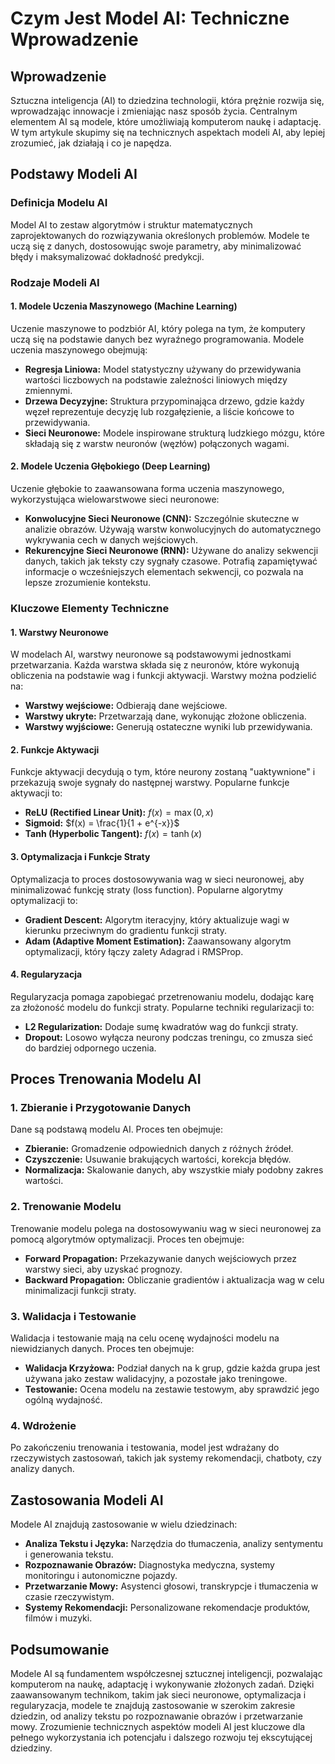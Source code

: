 # Czym Jest Model AI: Techniczne Wprowadzenie

## Wprowadzenie

Sztuczna inteligencja (AI) to dziedzina technologii, która prężnie rozwija się, wprowadzając innowacje i zmieniając nasz sposób życia. Centralnym elementem AI są modele, które umożliwiają komputerom naukę i adaptację. W tym artykule skupimy się na technicznych aspektach modeli AI, aby lepiej zrozumieć, jak działają i co je napędza.

## Podstawy Modeli AI

### Definicja Modelu AI

Model AI to zestaw algorytmów i struktur matematycznych zaprojektowanych do rozwiązywania określonych problemów. Modele te uczą się z danych, dostosowując swoje parametry, aby minimalizować błędy i maksymalizować dokładność predykcji.

### Rodzaje Modeli AI

#### 1. Modele Uczenia Maszynowego (Machine Learning)

Uczenie maszynowe to podzbiór AI, który polega na tym, że komputery uczą się na podstawie danych bez wyraźnego programowania. Modele uczenia maszynowego obejmują:

- **Regresja Liniowa:** Model statystyczny używany do przewidywania wartości liczbowych na podstawie zależności liniowych między zmiennymi.
- **Drzewa Decyzyjne:** Struktura przypominająca drzewo, gdzie każdy węzeł reprezentuje decyzję lub rozgałęzienie, a liście końcowe to przewidywania.
- **Sieci Neuronowe:** Modele inspirowane strukturą ludzkiego mózgu, które składają się z warstw neuronów (węzłów) połączonych wagami.

#### 2. Modele Uczenia Głębokiego (Deep Learning)

Uczenie głębokie to zaawansowana forma uczenia maszynowego, wykorzystująca wielowarstwowe sieci neuronowe:

- **Konwolucyjne Sieci Neuronowe (CNN):** Szczególnie skuteczne w analizie obrazów. Używają warstw konwolucyjnych do automatycznego wykrywania cech w danych wejściowych.
- **Rekurencyjne Sieci Neuronowe (RNN):** Używane do analizy sekwencji danych, takich jak teksty czy sygnały czasowe. Potrafią zapamiętywać informacje o wcześniejszych elementach sekwencji, co pozwala na lepsze zrozumienie kontekstu.

### Kluczowe Elementy Techniczne

#### 1. Warstwy Neuronowe

W modelach AI, warstwy neuronowe są podstawowymi jednostkami przetwarzania. Każda warstwa składa się z neuronów, które wykonują obliczenia na podstawie wag i funkcji aktywacji. Warstwy można podzielić na:

- **Warstwy wejściowe:** Odbierają dane wejściowe.
- **Warstwy ukryte:** Przetwarzają dane, wykonując złożone obliczenia.
- **Warstwy wyjściowe:** Generują ostateczne wyniki lub przewidywania.

#### 2. Funkcje Aktywacji

Funkcje aktywacji decydują o tym, które neurony zostaną "uaktywnione" i przekazują swoje sygnały do następnej warstwy. Popularne funkcje aktywacji to:

- **ReLU (Rectified Linear Unit):** $f(x) = \max(0, x)$
- **Sigmoid:** $f(x) = \frac{1}{1 + e^{-x}}$
- **Tanh (Hyperbolic Tangent):** $f(x) = \tanh(x)$

#### 3. Optymalizacja i Funkcje Straty

Optymalizacja to proces dostosowywania wag w sieci neuronowej, aby minimalizować funkcję straty (loss function). Popularne algorytmy optymalizacji to:

- **Gradient Descent:** Algorytm iteracyjny, który aktualizuje wagi w kierunku przeciwnym do gradientu funkcji straty.
- **Adam (Adaptive Moment Estimation):** Zaawansowany algorytm optymalizacji, który łączy zalety Adagrad i RMSProp.

#### 4. Regularyzacja

Regularyzacja pomaga zapobiegać przetrenowaniu modelu, dodając karę za złożoność modelu do funkcji straty. Popularne techniki regularizacji to:

- **L2 Regularization:** Dodaje sumę kwadratów wag do funkcji straty.
- **Dropout:** Losowo wyłącza neurony podczas treningu, co zmusza sieć do bardziej odpornego uczenia.

## Proces Trenowania Modelu AI

### 1. Zbieranie i Przygotowanie Danych

Dane są podstawą modelu AI. Proces ten obejmuje:

- **Zbieranie:** Gromadzenie odpowiednich danych z różnych źródeł.
- **Czyszczenie:** Usuwanie brakujących wartości, korekcja błędów.
- **Normalizacja:** Skalowanie danych, aby wszystkie miały podobny zakres wartości.

### 2. Trenowanie Modelu

Trenowanie modelu polega na dostosowywaniu wag w sieci neuronowej za pomocą algorytmów optymalizacji. Proces ten obejmuje:

- **Forward Propagation:** Przekazywanie danych wejściowych przez warstwy sieci, aby uzyskać prognozy.
- **Backward Propagation:** Obliczanie gradientów i aktualizacja wag w celu minimalizacji funkcji straty.

### 3. Walidacja i Testowanie

Walidacja i testowanie mają na celu ocenę wydajności modelu na niewidzianych danych. Proces ten obejmuje:

- **Walidacja Krzyżowa:** Podział danych na k grup, gdzie każda grupa jest używana jako zestaw walidacyjny, a pozostałe jako treningowe.
- **Testowanie:** Ocena modelu na zestawie testowym, aby sprawdzić jego ogólną wydajność.

### 4. Wdrożenie

Po zakończeniu trenowania i testowania, model jest wdrażany do rzeczywistych zastosowań, takich jak systemy rekomendacji, chatboty, czy analizy danych.

## Zastosowania Modeli AI

Modele AI znajdują zastosowanie w wielu dziedzinach:

- **Analiza Tekstu i Języka:** Narzędzia do tłumaczenia, analizy sentymentu i generowania tekstu.
- **Rozpoznawanie Obrazów:** Diagnostyka medyczna, systemy monitoringu i autonomiczne pojazdy.
- **Przetwarzanie Mowy:** Asystenci głosowi, transkrypcje i tłumaczenia w czasie rzeczywistym.
- **Systemy Rekomendacji:** Personalizowane rekomendacje produktów, filmów i muzyki.

## Podsumowanie

Modele AI są fundamentem współczesnej sztucznej inteligencji, pozwalając komputerom na naukę, adaptację i wykonywanie złożonych zadań. Dzięki zaawansowanym technikom, takim jak sieci neuronowe, optymalizacja i regularyzacja, modele te znajdują zastosowanie w szerokim zakresie dziedzin, od analizy tekstu po rozpoznawanie obrazów i przetwarzanie mowy. Zrozumienie technicznych aspektów modeli AI jest kluczowe dla pełnego wykorzystania ich potencjału i dalszego rozwoju tej ekscytującej dziedziny.
